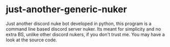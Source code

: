 # just-another-generic-nuker
Just another discord nuke bot developed in python, this program is a command line based discord server nuker. 
Its meant for simplicity and no extra BS, unlike other discord nukers, if you don't trust me. You may have a look at the source code.
